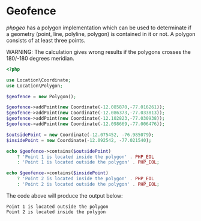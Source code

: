 # Geofence

_phpgeo_ has a polygon implementation which can be used to determinate
if a geometry (point, line, polyline, polygon) is contained in it or not.
A polygon consists of at least three points.

WARNING: The calculation gives wrong results if the polygons crosses
the 180/-180 degrees meridian.

``` php
<?php

use Location\Coordinate;
use Location\Polygon;

$geofence = new Polygon();

$geofence->addPoint(new Coordinate(-12.085870,-77.016261));
$geofence->addPoint(new Coordinate(-12.086373,-77.033813));
$geofence->addPoint(new Coordinate(-12.102823,-77.030938));
$geofence->addPoint(new Coordinate(-12.098669,-77.006476));

$outsidePoint = new Coordinate(-12.075452, -76.985079);
$insidePoint = new Coordinate(-12.092542, -77.021540);

echo $geofence->contains($outsidePoint)
    ? 'Point 1 is located inside the polygon' . PHP_EOL
    : 'Point 1 is located outside the polygon' . PHP_EOL;

echo $geofence->contains($insidePoint)
    ? 'Point 2 is located inside the polygon' . PHP_EOL
    : 'Point 2 is located outside the polygon' . PHP_EOL;
```

The code above will produce the output below:

``` plaintext
Point 1 is located outside the polygon
Point 2 is located inside the polygon
```
